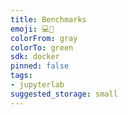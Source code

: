 ```yaml
---
title: Benchmarks
emoji: 💻🐳
colorFrom: gray
colorTo: green
sdk: docker
pinned: false
tags:
- jupyterlab
suggested_storage: small
---
```


